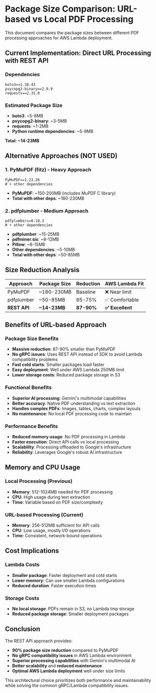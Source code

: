 # Package Size Comparison: URL-based vs Local PDF Processing

This document compares the package sizes between different PDF processing approaches for AWS Lambda deployment.

## Current Implementation: Direct URL Processing with REST API

### Dependencies
```
boto3==1.38.43
psycopg2-binary==2.9.9
requests==2.31.0
```

### Estimated Package Size
- **boto3**: ~5-8MB
- **psycopg2-binary**: ~3-5MB  
- **requests**: ~1-2MB
- **Python runtime dependencies**: ~5-8MB

**Total: ~14-23MB**

## Alternative Approaches (NOT USED)

### 1. PyMuPDF (fitz) - Heavy Approach
```
PyMuPDF==1.23.26
# + other dependencies
```
- **PyMuPDF**: ~150-200MB (includes MuPDF C library)
- **Total with other deps**: ~180-230MB

### 2. pdfplumber - Medium Approach  
```
pdfplumber==0.10.3
# + other dependencies
```
- **pdfplumber**: ~15-25MB
- **pdfminer.six**: ~8-12MB
- **Pillow**: ~8-15MB
- **Other dependencies**: ~5-10MB
- **Total with other deps**: ~50-85MB

## Size Reduction Analysis

| Approach | Package Size | Reduction | AWS Lambda Fit |
|----------|-------------|-----------|----------------|
| PyMuPDF | ~180-230MB | Baseline | ❌ Near limit |
| pdfplumber | ~50-85MB | 65-75% | ✅ Comfortable |
| **REST API** | **~14-23MB** | **87-90%** | **✅ Excellent** |

## Benefits of URL-based Approach

### Package Size Benefits
- **Massive reduction**: 87-90% smaller than PyMuPDF
- **No gRPC issues**: Uses REST API instead of SDK to avoid Lambda compatibility problems
- **Fast cold starts**: Smaller packages load faster
- **Easy deployment**: Well under AWS Lambda 250MB limit
- **Lower storage costs**: Reduced package storage in S3

### Functional Benefits
- **Superior AI processing**: Gemini's multimodal capabilities
- **Better accuracy**: Native PDF understanding vs text extraction
- **Handles complex PDFs**: Images, tables, charts, complex layouts
- **No maintenance**: No local PDF processing code to maintain

### Performance Benefits
- **Reduced memory usage**: No PDF processing in Lambda
- **Faster execution**: Direct API calls vs local processing
- **Scalability**: Processing offloaded to Google's infrastructure
- **Reliability**: Leverages Google's robust AI infrastructure

## Memory and CPU Usage

### Local Processing (Previous)
- **Memory**: 512-1024MB needed for PDF processing
- **CPU**: High usage during text extraction
- **Time**: Variable based on PDF size/complexity

### URL-based Processing (Current)
- **Memory**: 256-512MB sufficient for API calls
- **CPU**: Low usage, mostly I/O operations
- **Time**: Consistent, network-bound operations

## Cost Implications

### Lambda Costs
- **Smaller package**: Faster deployment and cold starts
- **Lower memory**: Can use smaller Lambda configurations
- **Reduced duration**: Faster execution times

### Storage Costs
- **No local storage**: PDFs remain in S3, no Lambda tmp storage
- **Reduced package storage**: Smaller deployment packages

## Conclusion

The REST API approach provides:
- **90% package size reduction** compared to PyMuPDF
- **No gRPC compatibility issues** in AWS Lambda environment
- **Superior processing capabilities** with Gemini's multimodal AI
- **Better scalability** and **reduced maintenance**
- **Optimal AWS Lambda deployment** well under size limits

This architectural choice prioritizes both performance and maintainability while solving the common gRPC/Lambda compatibility issues. 